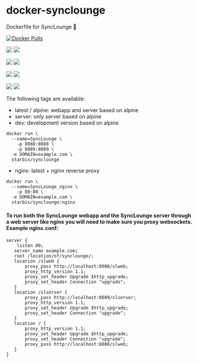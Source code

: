 # docker-synclounge
Dockerfile for SyncLounge 🐳

[![Docker Pulls](https://img.shields.io/docker/pulls/starbix/synclounge.svg)](https://hub.docker.com/r/starbix/synclounge)

[![](https://images.microbadger.com/badges/version/starbix/synclounge:latest.svg)](https://microbadger.com/images/starbix/synclounge:latest) [![](https://images.microbadger.com/badges/image/starbix/synclounge:latest.svg)](https://microbadger.com/images/starbix/synclounge:latest)


[![](https://images.microbadger.com/badges/version/starbix/synclounge:dev.svg)](https://microbadger.com/images/starbix/synclounge:dev) [![](https://images.microbadger.com/badges/image/starbix/synclounge:dev.svg)](https://microbadger.com/images/starbix/synclounge:dev)

[![](https://images.microbadger.com/badges/version/starbix/synclounge:nginx.svg)](https://microbadger.com/images/starbix/synclounge:nginx) [![](https://images.microbadger.com/badges/image/starbix/synclounge:nginx.svg)](https://microbadger.com/images/starbix/synclounge:nginx)


[![](https://images.microbadger.com/badges/version/starbix/synclounge:server.svg)](https://microbadger.com/images/starbix/synclounge:server) [![](https://images.microbadger.com/badges/image/starbix/synclounge:server.svg)](https://microbadger.com/images/starbix/synclounge:server)

The following tags are available:

- latest / alpine: webapp and server based on alpine
- server: only server based on alpine
- dev: development version based on alpine

```
docker run \
  --name=SyncLounge \
	-p 8088:8088 \
	-p 8089:8089 \
  -e DOMAIN=example.com \
  starbix/synclounge
```

- nginx: latest + nginx reverse proxy

```
docker run \
  --name=SyncLounge_nginx \
	-p 80:80 \
  -e DOMAIN=example.com \
  starbix/synclounge:nginx
```


#### To run both the SyncLounge webapp and the SyncLounge server through a web server like nginx you will need to make sure you proxy websockets. Example nginx.conf:

 ```
 server {
     listen 80;
 	server_name example.com;
 	root /location/of/synclounge/;
 	location /slweb {
 		proxy_pass http://localhost:8088/slweb;
 	    proxy_http_version 1.1;
 	    proxy_set_header Upgrade $http_upgrade;
 	    proxy_set_header Connection "upgrade";
 	}     	
 	location /slserver {
 		proxy_pass http://localhost:8089/slserver;
 	    proxy_http_version 1.1;
 	    proxy_set_header Upgrade $http_upgrade;
 	    proxy_set_header Connection "upgrade";
 	}     	
 	location / {
 	    proxy_http_version 1.1;
 	    proxy_set_header Upgrade $http_upgrade;
 	    proxy_set_header Connection "upgrade";
 		proxy_pass http://localhost:8088/slweb;
 	}
 }
```
